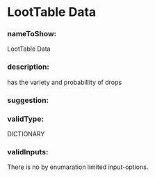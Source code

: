 

# LootTable Data



  


### nameToShow:
  
LootTable Data  


### description:
  
has the variety and probabillity of drops  


### suggestion:
  
  


### validType:
  
DICTIONARY  


### validInputs:
  
There is no by enumaration limited input-options.

